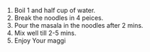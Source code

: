 1. Boil 1 and half cup of water.
2. Break the noodles in 4 peices.
3. Pour the masala in the noodles after 2 mins.
4. Mix well till 2-5 mins.
5. Enjoy Your maggi